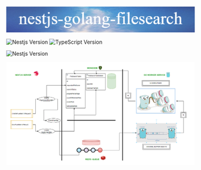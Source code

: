 ![stronghold logo](assets/img/nestjs-golang-filesearch.png)


![Nestjs Version](https://img.shields.io/badge/nestjs-9.0.0-green)  ![TypeScript Version](https://img.shields.io/badge/typescript-4.7.4-blue)

![Nestjs Version](https://img.shields.io/badge/golang-1.19-yellowgreen) 


![flow chart](assets/img/filenamesearchsystem.png)